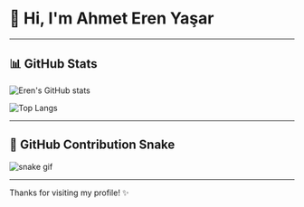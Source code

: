 # 👋 Hi, I'm Ahmet Eren Yaşar

---

## 📊 GitHub Stats

![Eren's GitHub stats](https://github-readme-stats.vercel.app/api?username=ahmeterenyasar&show_icons=true&theme=tokyonight)

![Top Langs](https://github-readme-stats.vercel.app/api/top-langs/?username=ahmeterenyasar&layout=compact&theme=tokyonight)

---

## 🐍 GitHub Contribution Snake

![snake gif](https://github.com/ahmeterenyasar/ahmeterenyasar/blob/output/github-contribution-grid-snake.svg)

---

Thanks for visiting my profile! ✨

<!--

**ahmeterenyasar/ahmeterenyasar** is a ✨ _special_ ✨ repository because its `README.md` (this file) appears on your GitHub profile.

Here are some ideas to get you started:

- 🔭 I’m currently working on ...
- 🌱 I’m currently learning ...
- 👯 I’m looking to collaborate on ...
- 🤔 I’m looking for help with ...
- 💬 Ask me about ...
- 📫 How to reach me: ...
- 😄 Pronouns: ...
- ⚡ Fun fact: ...
-->
